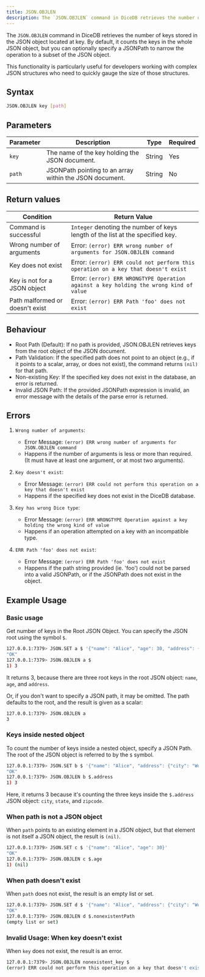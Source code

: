 ```yaml
---
title: JSON.OBJLEN
description: The `JSON.OBJLEN` command in DiceDB retrieves the number of keys stored in the JSON object located at key.
---
```


The `JSON.OBJLEN` command in DiceDB retrieves the number of keys stored in the JSON object located at key. By default, it counts the keys in the whole JSON object, but you can optionally specify a JSONPath to narrow the operation to a subset of the JSON object.

This functionality is particularly useful for developers working with complex JSON structures who need to quickly gauge the size of those structures.

## Syntax

```bash
JSON.OBJLEN key [path]
```

## Parameters

| Parameter | Description                                             | Type   | Required |
| --------- | ------------------------------------------------------- | ------ | -------- |
| `key`     | The name of the key holding the JSON document.          | String | Yes      |
| `path`    | JSONPath pointing to an array within the JSON document. | String | No       |

## Return values

| Condition                       | Return Value                                                                           |
| ------------------------------- | -------------------------------------------------------------------------------------- |
| Command is successful           | `Integer` denoting the number of keys length of the list at the specified key.         |
| Wrong number of arguments       | Error: `(error) ERR wrong number of arguments for JSON.OBJLEN command`                 |
| Key does not exist              | Error: `(error) ERR could not perform this operation on a key that doesn't exist`      |
| Key is not for a JSON object    | Error: `(error) ERR WRONGTYPE Operation against a key holding the wrong kind of value` |
| Path malformed or doesn't exist | Error: `(error) ERR Path 'foo' does not exist`                                         |

## Behaviour

- Root Path (Default): If no path is provided, JSON.OBJLEN retrieves keys from the root object of the JSON document.
- Path Validation: If the specified path does not point to an object (e.g., if it points to a scalar, array, or does not exist), the command returns `(nil)` for that path.
- Non-existing Key: If the specified key does not exist in the database, an error is returned.
- Invalid JSON Path: If the provided JSONPath expression is invalid, an error message with the details of the parse error is returned.

## Errors

1. `Wrong number of arguments`:

   - Error Message: `(error) ERR wrong number of arguments for JSON.OBJLEN command`
   - Happens if the number of arguments is less or more than required. (It must have at least one argument, or at most two arguments).

2. `Key doesn't exist`:

   - Error Message: `(error) ERR could not perform this operation on a key that doesn't exist`
   - Happens if the specified key does not exist in the DiceDB database.

3. `Key has wrong Dice type`:

   - Error Message: `(error) ERR WRONGTYPE Operation against a key holding the wrong kind of value`
   - Happens if an operation attempted on a key with an incompatible type.

4. `ERR Path 'foo' does not exist`:
   - Error Message: `(error) ERR Path 'foo' does not exist`
   - Happens if the path string provided (ie. 'foo') could not be parsed into a valid JSONPath, or if the JSONPath does not exist in the object.

## Example Usage

### Basic usage

Get number of keys in the Root JSON Object. You can specify the JSON root using the symbol `$`.

```bash
127.0.0.1:7379> JSON.SET a $ '{"name": "Alice", "age": 30, "address": {"city": "Wonderland", "zipcode": "12345"}}'
"OK"
127.0.0.1:7379> JSON.OBJLEN a $
1) 3
```

It returns 3, because there are three root keys in the root JSON object: `name`, `age`, and `address`.

Or, if you don't want to specify a JSON path, it may be omitted. The path defaults to the root, and the result is given as a scalar:

```bash
127.0.0.1:7379> JSON.OBJLEN a
3
```

### Keys inside nested object

To count the number of keys inside a nested object, specify a JSON Path. The root of the JSON object is referred to by the `$` symbol.

```bash
127.0.0.1:7379> JSON.SET b $ '{"name": "Alice", "address": {"city": "Wonderland", "state": "Fantasy", "zipcode": "12345"}}'
"OK"
127.0.0.1:7379> JSON.OBJLEN b $.address
1) 3
```

Here, it returns 3 because it's counting the three keys inside the `$.address` JSON object: `city`, `state`, and `zipcode`.

### When path is not a JSON object

When `path` points to an existing element in a JSON object, but that element is not itself a JSON object, the result is `(nil)`.

```bash
127.0.0.1:7379> JSON.SET c $ '{"name": "Alice", "age": 30}'
"OK"
127.0.0.1:7379> JSON.OBJLEN c $.age
1) (nil)
```

### When path doesn't exist

When `path` does not exist, the result is an empty list or set.

```bash
127.0.0.1:7379> JSON.SET d $ '{"name": "Alice", "address": {"city": "Wonderland"}}'
"OK"
127.0.0.1:7379> JSON.OBJLEN d $.nonexistentPath
(empty list or set)
```

### Invalid Usage: When key doesn't exist

When `key` does not exist, the result is an error.

```bash
127.0.0.1:7379> JSON.OBJLEN nonexistent_key $
(error) ERR could not perform this operation on a key that doesn't exist
```
